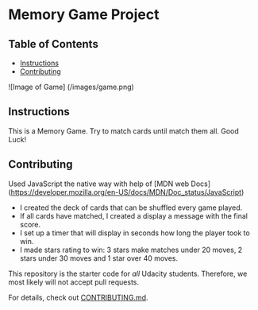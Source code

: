 # Memory Game Project

## Table of Contents

* [Instructions](#instructions)
* [Contributing](#contributing)

![Image of Game]
(/images/game.png)

## Instructions

This is a Memory Game. Try to match cards until match them all.  Good Luck!

## Contributing

Used JavaScript the native way with help of [MDN web Docs] (https://developer.mozilla.org/en-US/docs/MDN/Doc_status/JavaScript)

* I created the deck of cards that can be shuffled every game played.
* If all cards have matched, I created a display a message with the final score.
* I set up a timer that will display in seconds how long the player took to win.
* I made stars rating to win: 3 stars make matches under 20 moves, 2 stars under 30 moves and 1 star over 40 moves.



This repository is the starter code for _all_ Udacity students. Therefore, we most likely will not accept pull requests.

For details, check out [CONTRIBUTING.md](CONTRIBUTING.md).
